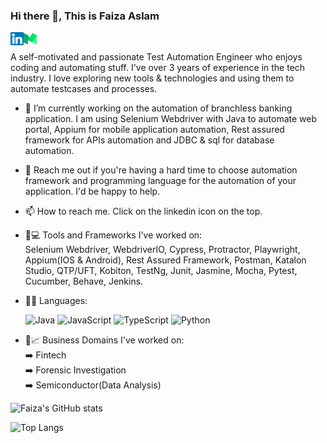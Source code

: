 ### Hi there 👋, This is Faiza Aslam

<a href="https://www.linkedin.com/in/faiza-aslam04/"><img align="left" src="https://raw.githubusercontent.com/faizaaslam/faizaaslam/main/Images/linkedin.svg" alt="Faiza | LinkedIn" width="21px"/></a>

<a href="https://faiza-aslam.medium.com/"><img align="left" src="https://raw.githubusercontent.com/faizaaslam/faizaaslam/main/Images/medium.svg" alt="Faiza | Medium" width="21px"/></a><br/>

A self-motivated and passionate Test Automation Engineer who enjoys coding and automating stuff. I've over 3 years of experience in the tech industry. I love exploring new tools & technologies and using them to automate testcases and processes. 

- 🔭 I’m currently working on the automation of branchless banking application. I am using Selenium Webdriver with Java to automate web portal, Appium for mobile application automation, Rest assured framework for APIs automation and JDBC & sql for database automation.

- 💬 Reach me out if you're having a hard time to choose automation framework and programming language for the automation of your application. I'd be happy to help.
- 📫 How to reach me. Click on the linkedin icon on the top. 
- :rocket::computer: Tools and Frameworks I've worked on:<br />
       Selenium Webdriver, WebdriverIO, Cypress, Protractor, Playwright, Appium(IOS & Android), Rest Assured Framework, Postman, Katalon Studio, QTP/UFT, Kobiton, TestNg, Junit, Jasmine, Mocha, Pytest, Cucumber, Behave, Jenkins.
    
- 👩‍💻 Languages:<br />

    ![Java](https://img.shields.io/badge/java-%23ED8B00.svg?style=for-the-badge&logo=java&logoColor=white)
    ![JavaScript](https://img.shields.io/badge/javascript-%23323330.svg?style=for-the-badge&logo=javascript&logoColor=%23F7DF1E)
    ![TypeScript](https://img.shields.io/badge/typescript-%23007ACC.svg?style=for-the-badge&logo=typescript&logoColor=white)
    ![Python](https://img.shields.io/badge/python-3670A0?style=for-the-badge&logo=python&logoColor=ffdd54)<br/>
   
- :rocket:📈 Business Domains I've worked on: <br />
    :arrow_right: Fintech<br />
    :arrow_right: Forensic Investigation<br />
    :arrow_right: Semiconductor(Data Analysis)
    

![Faiza's GitHub stats](https://github-readme-stats.vercel.app/api?username=faizaaslam&show_icons=true&theme=radical&count_private=true)

![Top Langs](https://github-readme-stats.vercel.app/api/top-langs/?username=faizaaslam&theme=tokyonight)


